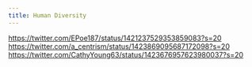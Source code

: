 ```yaml
---
title: Human Diversity
---
```


https://twitter.com/EPoe187/status/1421237529353859083?s=20
https://twitter.com/a_centrism/status/1423869095687172098?s=20
https://twitter.com/CathyYoung63/status/1423676957623980037?s=20